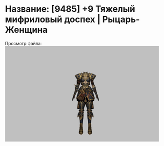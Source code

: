 # Название: [9485] +9 Тяжелый мифриловый доспех | Рыцарь-Женщина

Просмотр файла:
![p010021.png](p010021.png)
